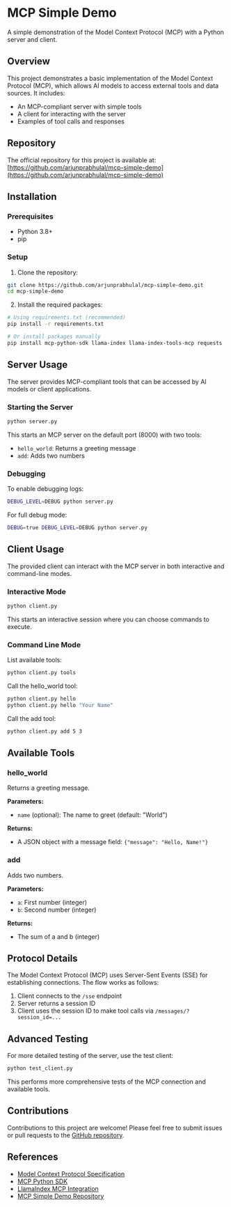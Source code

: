# MCP Simple Demo

A simple demonstration of the Model Context Protocol (MCP) with a Python server and client.

## Overview

This project demonstrates a basic implementation of the Model Context Protocol (MCP), which allows AI models to access external tools and data sources. It includes:

- An MCP-compliant server with simple tools
- A client for interacting with the server
- Examples of tool calls and responses

## Repository

The official repository for this project is available at:
[https://github.com/arjunprabhulal/mcp-simple-demo](https://github.com/arjunprabhulal/mcp-simple-demo)

## Installation

### Prerequisites

- Python 3.8+
- pip

### Setup

1. Clone the repository:
```bash
git clone https://github.com/arjunprabhulal/mcp-simple-demo.git
cd mcp-simple-demo
```

2. Install the required packages:
```bash
# Using requirements.txt (recommended)
pip install -r requirements.txt

# Or install packages manually
pip install mcp-python-sdk llama-index llama-index-tools-mcp requests
```

## Server Usage

The server provides MCP-compliant tools that can be accessed by AI models or client applications.

### Starting the Server

```bash
python server.py
```

This starts an MCP server on the default port (8000) with two tools:
- `hello_world`: Returns a greeting message
- `add`: Adds two numbers

### Debugging

To enable debugging logs:

```bash
DEBUG_LEVEL=DEBUG python server.py
```

For full debug mode:

```bash
DEBUG=true DEBUG_LEVEL=DEBUG python server.py
```

## Client Usage

The provided client can interact with the MCP server in both interactive and command-line modes.

### Interactive Mode

```bash
python client.py
```

This starts an interactive session where you can choose commands to execute.

### Command Line Mode

List available tools:
```bash
python client.py tools
```

Call the hello_world tool:
```bash
python client.py hello
python client.py hello "Your Name"
```

Call the add tool:
```bash
python client.py add 5 3
```

## Available Tools

### hello_world

Returns a greeting message.

**Parameters:**
- `name` (optional): The name to greet (default: "World")

**Returns:**
- A JSON object with a message field: `{"message": "Hello, Name!"}`

### add

Adds two numbers.

**Parameters:**
- `a`: First number (integer)
- `b`: Second number (integer)

**Returns:**
- The sum of a and b (integer)

## Protocol Details

The Model Context Protocol (MCP) uses Server-Sent Events (SSE) for establishing connections. The flow works as follows:

1. Client connects to the `/sse` endpoint
2. Server returns a session ID
3. Client uses the session ID to make tool calls via `/messages/?session_id=...`

## Advanced Testing

For more detailed testing of the server, use the test client:

```bash
python test_client.py
```

This performs more comprehensive tests of the MCP connection and available tools.

## Contributions

Contributions to this project are welcome! Please feel free to submit issues or pull requests to the [GitHub repository](https://github.com/arjunprabhulal/mcp-simple-demo).

## References

- [Model Context Protocol Specification](https://github.com/anthropics/anthropic-tools)
- [MCP Python SDK](https://github.com/anthropics/anthropic-tools-python)
- [LlamaIndex MCP Integration](https://docs.llamaindex.ai/en/stable/examples/tools/anthropic_tools/)
- [MCP Simple Demo Repository](https://github.com/arjunprabhulal/mcp-simple-demo) 